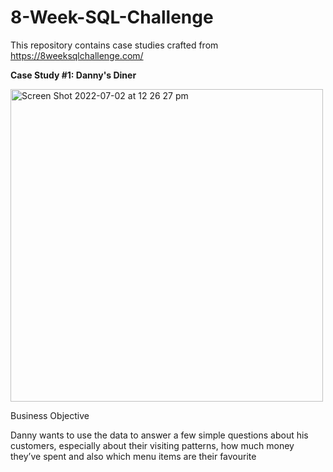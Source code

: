 # 8-Week-SQL-Challenge
This repository contains case studies crafted from https://8weeksqlchallenge.com/

**Case Study #1: Danny's Diner**

<img width="500" alt="Screen Shot 2022-07-02 at 12 26 27 pm" src="https://user-images.githubusercontent.com/108335477/176983399-e001685a-20ae-4dbb-a2cb-622d38650350.png">

Business Objective

Danny wants to use the data to answer a few simple questions about his customers, especially about their visiting patterns, how much money they’ve spent and also which menu items are their favourite
